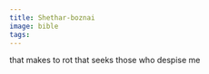 ```yaml
---
title: Shethar-boznai
image: bible
tags:
---
```


that makes to rot  that seeks those who despise me 